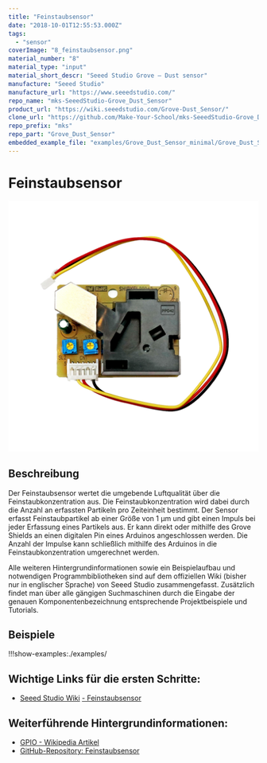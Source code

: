 ```yaml
---
title: "Feinstaubsensor"
date: "2018-10-01T12:55:53.000Z"
tags: 
  - "sensor"
coverImage: "8_feinstaubsensor.png"
material_number: "8"
material_type: "input"
material_short_descr: "Seeed Studio Grove – Dust sensor"
manufacture: "Seeed Studio"
manufacture_url: "https://www.seeedstudio.com/"
repo_name: "mks-SeeedStudio-Grove_Dust_Sensor"
product_url: "https://wiki.seeedstudio.com/Grove-Dust_Sensor/"
clone_url: "https://github.com/Make-Your-School/mks-SeeedStudio-Grove_Dust_Sensor.git"
repo_prefix: "mks"
repo_part: "Grove_Dust_Sensor"
embedded_example_file: "examples/Grove_Dust_Sensor_minimal/Grove_Dust_Sensor_minimal.ino"
---
```



# Feinstaubsensor

![Feinstaubsensor](./8_feinstaubsensor.png)

## Beschreibung
Der Feinstaubsensor wertet die umgebende Luftqualität über die Feinstaubkonzentration aus. Die Feinstaubkonzentration wird dabei durch die Anzahl an erfassten Partikeln pro Zeiteinheit bestimmt. Der Sensor erfasst Feinstaubpartikel ab einer Größe von 1 µm und gibt einen Impuls bei jeder Erfassung eines Partikels aus. Er kann direkt oder mithilfe des Grove Shields an einen digitalen Pin eines Arduinos angeschlossen werden. Die Anzahl der Impulse kann schließlich mithilfe des Arduinos in die Feinstaubkonzentration umgerechnet werden.

Alle weiteren Hintergrundinformationen sowie ein Beispielaufbau und notwendigen Programmbibliotheken sind auf dem offiziellen Wiki (bisher nur in englischer Sprache) von Seeed Studio zusammengefasst. Zusätzlich findet man über alle gängigen Suchmaschinen durch die Eingabe der genauen Komponentenbezeichnung entsprechende Projektbeispiele und Tutorials.



## Beispiele

!!!show-examples:./examples/



<!-- infolist -->

## Wichtige Links für die ersten Schritte:

- [Seeed Studio Wiki](http://wiki.seeedstudio.com/Grove-Dust_Sensor/) [- Feinstaubsensor](http://wiki.seeedstudio.com/Grove-Dust_Sensor/)

## Weiterführende Hintergrundinformationen:

- [GPIO - Wikipedia Artikel](https://de.wikipedia.org/wiki/Allzweckeingabe/-ausgabe)
- [GitHub-Repository: Feinstaubsensor](https://github.com/MakeYourSchool/8-Feinstaubsensor)



